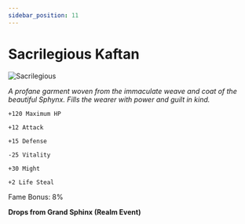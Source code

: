 ```yaml
---
sidebar_position: 11
---
```


# Sacrilegious Kaftan

![Sacrilegious](https://vwiki.valorserver.com/api/item/picture/sacrilegious%20kaftan)

<i>A profane garment woven from the immaculate weave and coat of the beautiful Sphynx. Fills the wearer with power and guilt in kind.</i>

    +120 Maximum HP
    
    +12 Attack
    
    +15 Defense
    
    -25 Vitality
    
    +30 Might
    
    +2 Life Steal
    
Fame Bonus: 8%

**Drops from Grand Sphinx (Realm Event)**
